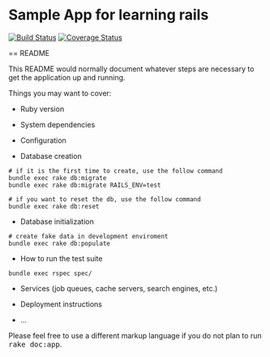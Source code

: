 # Sample App for learning rails
[![Build Status](https://travis-ci.org/cooltiger/sample_app.svg?branch=master)](https://travis-ci.org/cooltiger/sample_app)
[![Coverage Status](https://coveralls.io/repos/cooltiger/sample_app/badge.svg)](https://coveralls.io/r/cooltiger/sample_app)

== README

This README would normally document whatever steps are necessary to get the
application up and running.

Things you may want to cover:

* Ruby version

* System dependencies

* Configuration

* Database creation
```
# if it is the first time to create, use the follow command
bundle exec rake db:migrate
bundle exec rake db:migrate RAILS_ENV=test

# if you want to reset the db, use the follow command
bundle exec rake db:reset
```

* Database initialization
```
# create fake data in development enviroment
bundle exec rake db:populate
```

* How to run the test suite
```
bundle exec rspec spec/
```

* Services (job queues, cache servers, search engines, etc.)

* Deployment instructions

* ...


Please feel free to use a different markup language if you do not plan to run
<tt>rake doc:app</tt>.
